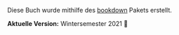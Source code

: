Diese Buch wurde mithilfe des [bookdown](https://github.com/rstudio/bookdown) Pakets erstellt. 

__Aktuelle Version:__ Wintersemester 2021 :construction:



